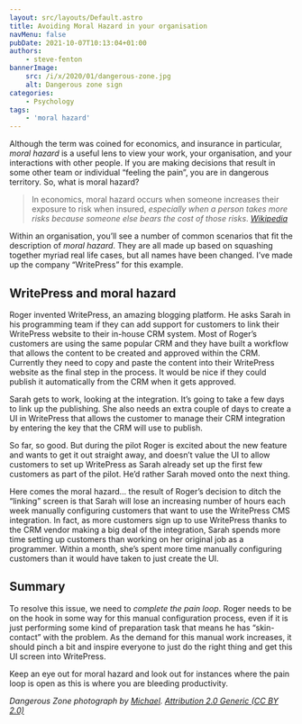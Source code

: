 ```yaml
---
layout: src/layouts/Default.astro
title: Avoiding Moral Hazard in your organisation
navMenu: false
pubDate: 2021-10-07T10:13:04+01:00
authors:
    - steve-fenton
bannerImage:
    src: /i/x/2020/01/dangerous-zone.jpg
    alt: Dangerous zone sign
categories:
    - Psychology
tags:
    - 'moral hazard'
---
```


Although the term was coined for economics, and insurance in particular, *moral hazard* is a useful lens to view your work, your organisation, and your interactions with other people. If you are making decisions that result in some other team or individual “feeling the pain”, you are in dangerous territory. So, what is moral hazard?

> In economics, moral hazard occurs when someone increases their exposure to risk when insured, *especially when a person takes more risks because someone else bears the cost of those risks*. <cite>[Wikipedia](https://en.wikipedia.org/wiki/Moral_hazard)</cite>

Within an organisation, you’ll see a number of common scenarios that fit the description of *moral hazard*. They are all made up based on squashing together myriad real life cases, but all names have been changed. I’ve made up the company “WritePress” for this example.

## WritePress and moral hazard

Roger invented WritePress, an amazing blogging platform. He asks Sarah in his programming team if they can add support for customers to link their WritePress website to their in-house CRM system. Most of Roger’s customers are using the same popular CRM and they have built a workflow that allows the content to be created and approved within the CRM. Currently they need to copy and paste the content into their WritePress website as the final step in the process. It would be nice if they could publish it automatically from the CRM when it gets approved.

Sarah gets to work, looking at the integration. It’s going to take a few days to link up the publishing. She also needs an extra couple of days to create a UI in WritePress that allows the customer to manage their CRM integration by entering the key that the CRM will use to publish.

So far, so good. But during the pilot Roger is excited about the new feature and wants to get it out straight away, and doesn’t value the UI to allow customers to set up WritePress as Sarah already set up the first few customers as part of the pilot. He’d rather Sarah moved onto the next thing.

Here comes the moral hazard… the result of Roger’s decision to ditch the “linking” screen is that Sarah will lose an increasing number of hours each week manually configuring customers that want to use the WritePress CMS integration. In fact, as more customers sign up to use WritePress thanks to the CRM vendor making a big deal of the integration, Sarah spends more time setting up customers than working on her original job as a programmer. Within a month, she’s spent more time manually configuring customers than it would have taken to just create the UI.

## Summary

To resolve this issue, we need to *complete the pain loop*. Roger needs to be on the hook in some way for this manual configuration process, even if it is just performing some kind of preparation task that means he has “skin-contact” with the problem. As the demand for this manual work increases, it should pinch a bit and inspire everyone to just do the right thing and get this UI screen into WritePress.

Keep an eye out for moral hazard and look out for instances where the pain loop is open as this is where you are bleeding productivity.

*Dangerous Zone *photograph by [Michael](https://www.flickr.com/photos/msvg/). [Attribution 2.0 Generic (CC BY 2.0)](https://creativecommons.org/licenses/by/2.0/)**